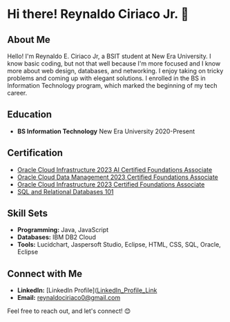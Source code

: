 # Hi there! Reynaldo Ciriaco Jr. 👋

## About Me

Hello! I'm Reynaldo E. Ciriaco Jr, a BSIT student at New Era University. I know basic coding, but not that well because I'm more focused and I know more about web design, databases, and networking. I enjoy taking on tricky problems and coming up with elegant solutions. I enrolled in the BS in Information Technology program, which marked the beginning of my tech career.

## Education

- **BS Information Technology**
  New Era University
  2020-Present

## Certification

- [Oracle Cloud Infrastructure 2023 AI Certified Foundations Associate](https://catalog-education.oracle.com/pls/certview/sharebadge?id=0FBD0F4F053D4F04923A15CD4539DD6B507D50BD290233AAE7F7A2C4292C1E0F&fbclid=IwAR0AlbYyZHQ-8U1SHW_crDbDQnjZBOVVh6M7tTzRgtauiL8zBSYG_wCuw10)
- [Oracle Cloud Data Management 2023 Certified Foundations Associate](https://catalog-education.oracle.com/pls/certview/sharebadge?id=2D54B24E30D4C37EA347FE38BAE6DD08E01233C72D66379AA540CA28E8C17C15&fbclid=IwAR2Z_RHJBS0KNTWE3DyTnJoA2rk8UvHIUfIxFj5MBDqijwENgfnlYPi4nEc)
- [Oracle Cloud Infrastructure 2023 Certified Foundations Associate](https://catalog-education.oracle.com/pls/certview/sharebadge?id=8D45D455C6C3A429BD92125DFE5EA4708EDF439EB893899BDD244FDCB861114E&fbclid=IwAR1ntzHtgPr2qCi51fRTGaMUf8oqHlh3D3HhKPxC1W4qduOi62sLBokkS-s)
- [SQL and Relational Databases 101](https://courses.cognitiveclass.ai/certificates/79d101344cc54b97b9d399bd8c55972a)

## Skill Sets

- **Programming:** Java, JavaScript
- **Databases:** IBM DB2 Cloud
- **Tools:** Lucidchart, Jaspersoft Studio, Eclipse, HTML, CSS, SQL, Oracle, Eclipse

## Connect with Me

- **LinkedIn:** [LinkedIn Profile]([LinkedIn_Profile_Link](https://www.linkedin.com/in/reynaldo-ciriaco-jr-b859a128a/)
- **Email:** reynaldociriaco0@gmail.com

Feel free to reach out, and let's connect! 😊

